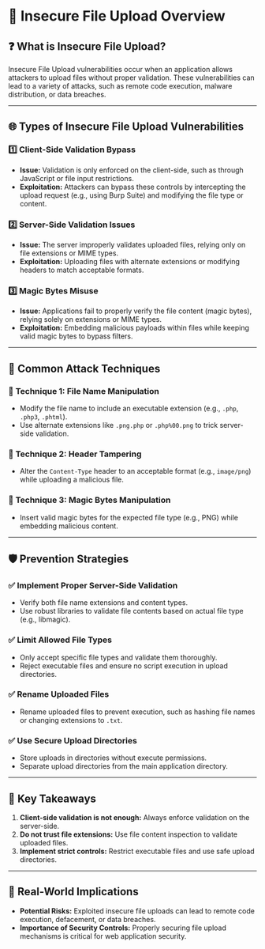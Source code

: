 
# 📝 Insecure File Upload Overview

## ❓ What is Insecure File Upload?

Insecure File Upload vulnerabilities occur when an application allows attackers to upload files without proper validation. These vulnerabilities can lead to a variety of attacks, such as remote code execution, malware distribution, or data breaches.

---

## 🌐 Types of Insecure File Upload Vulnerabilities

### 1️⃣ **Client-Side Validation Bypass**
- **Issue:** Validation is only enforced on the client-side, such as through JavaScript or file input restrictions.
- **Exploitation:** Attackers can bypass these controls by intercepting the upload request (e.g., using Burp Suite) and modifying the file type or content.

### 2️⃣ **Server-Side Validation Issues**
- **Issue:** The server improperly validates uploaded files, relying only on file extensions or MIME types.
- **Exploitation:** Uploading files with alternate extensions or modifying headers to match acceptable formats.

### 3️⃣ **Magic Bytes Misuse**
- **Issue:** Applications fail to properly verify the file content (magic bytes), relying solely on extensions or MIME types.
- **Exploitation:** Embedding malicious payloads within files while keeping valid magic bytes to bypass filters.

---

## 🎯 Common Attack Techniques

### 🧪 **Technique 1: File Name Manipulation**
- Modify the file name to include an executable extension (e.g., `.php`, `.php3`, `.phtml`).
- Use alternate extensions like `.png.php` or `.php%00.png` to trick server-side validation.

### 🧪 **Technique 2: Header Tampering**
- Alter the `Content-Type` header to an acceptable format (e.g., `image/png`) while uploading a malicious file.

### 🧪 **Technique 3: Magic Bytes Manipulation**
- Insert valid magic bytes for the expected file type (e.g., PNG) while embedding malicious content.

---

## 🛡️ Prevention Strategies

### ✅ **Implement Proper Server-Side Validation**
- Verify both file name extensions and content types.
- Use robust libraries to validate file contents based on actual file type (e.g., libmagic).

### ✅ **Limit Allowed File Types**
- Only accept specific file types and validate them thoroughly.
- Reject executable files and ensure no script execution in upload directories.

### ✅ **Rename Uploaded Files**
- Rename uploaded files to prevent execution, such as hashing file names or changing extensions to `.txt`.

### ✅ **Use Secure Upload Directories**
- Store uploads in directories without execute permissions.
- Separate upload directories from the main application directory.

---

## 🧐 Key Takeaways
1. **Client-side validation is not enough:** Always enforce validation on the server-side.
2. **Do not trust file extensions:** Use file content inspection to validate uploaded files.
3. **Implement strict controls:** Restrict executable files and use safe upload directories.

---

## 🎯 Real-World Implications
- **Potential Risks:** Exploited insecure file uploads can lead to remote code execution, defacement, or data breaches.
- **Importance of Security Controls:** Properly securing file upload mechanisms is critical for web application security.

